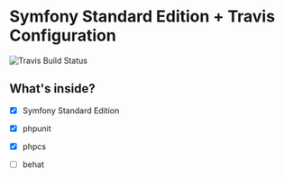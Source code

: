 Symfony Standard Edition + Travis Configuration
===============================================

![Travis Build Status](https://api.travis-ci.org/masterzion/symfonytemplate.svg?branch=master)


What's inside?
--------------

- [x] Symfony Standard Edition
- [x] phpunit
- [x] phpcs
- [ ] behat

